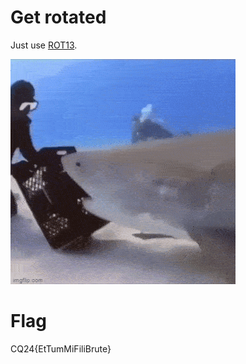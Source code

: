 # Get rotated

Just use [ROT13](https://gchq.github.io/CyberChef/#recipe=ROT13(true,true,false,13)&input=UEQyNHtSZ0doelp2U3Z5dk9laGdyfQ).

![](screenshots/1.gif)

# Flag

CQ24{EtTumMiFiliBrute}